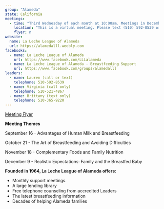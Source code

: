 ```yaml
---
group: "Alameda"
state: California
meetings:
  - time: "Third Wednesday of each month at 10:00am. Meetings in December are held on the second Wednesday."
    location: "This is a virtual meeting. Please text (510) 592-8539 or email LLLofAlameda@gmail.com for meeting link and password."
    flyer: n
website:
  name: La Leche League of Alameda
  url: https://alamedalll.weebly.com
facebooks:
  - name: La Leche League of Alameda
    url: https://www.facebook.com/LLLalameda
  - name: La Leche League of Alameda - Breastfeeding Support
    url: https://www.facebook.com/groups/alamedalll
leaders:
  - name: Lauren (call or text)
    telephone: 510-592-8539
  - name: Virginia (call only)
    telephone: 510-521-4867
  - name: Brittany (text only)
    telephone: 510-365-9220
---
```


[Meeting Flyer](alameda_series_meetings_fall_winter_2020.pdf)

**Meeting Themes**

September 16 - ​Advantages of Human Milk and Breastfeeding

October 21 - ​The Art of Breastfeeding and Avoiding Difficulties

November 18 - ​Complementary Foods and Family Nutrition

December 9 - ​Realistic Expectations: Family and the Breastfed Baby

**Founded in 1964, La Leche League of Alameda offers:**
- Monthly support meetings
- A large lending library
- Free telephone counseling from accredited Leaders
- The latest breastfeeding information
- Decades of helping Alameda families
